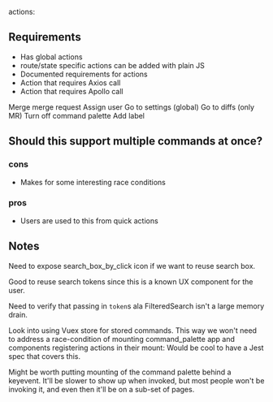 actions:

## Requirements

* Has global actions
* route/state specific actions can be added with plain JS
* Documented requirements for actions
* Action that requires Axios call
* Action that requires Apollo call

Merge merge request
Assign user
Go to settings (global)
Go to diffs (only MR)
Turn off command palette
Add label

## Should this support multiple commands at once?

### cons

* Makes for some interesting race conditions

### pros

* Users are used to this from quick actions


## Notes

Need to expose search_box_by_click icon if we want to reuse search box.

Good to reuse search tokens since this is a known UX component for the user.

Need to verify that passing in `token`s ala FilteredSearch isn't a large memory drain.

Look into using Vuex store for stored commands. This way we won't need to address a race-condition of mounting command_palette app and components registering actions in their mount: Would be cool to have a Jest spec that covers this.

Might be worth putting mounting of the command palette behind a keyevent. It'll be slower to show up when invoked, but most people won't be invoking it, and even then it'll be on a sub-set of pages.
